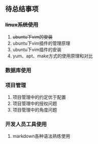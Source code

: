 ## 待总结事项
### ~~linux系统使用~~
1. ~~ubuntu下vim的安装~~
1. ubuntu下vim插件的管理原理
1. ubuntu下vim插件的安装
1. yum、apt、make方式的使用原理和对比
### 数据库使用

### 项目管理
1. 项目管理中的约定优于配置
1. 项目管理中的授权问题
1. 项目管理中的角度问题

### 开发人员工具使用
1. markdown各种语法熟练使用
